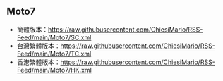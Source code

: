 ## Moto7
- 簡體版本：https://raw.githubusercontent.com/ChiesiMario/RSS-Feed/main/Moto7/SC.xml
- 台灣繁體版本：https://raw.githubusercontent.com/ChiesiMario/RSS-Feed/main/Moto7/TC.xml
- 香港繁體版本：https://raw.githubusercontent.com/ChiesiMario/RSS-Feed/main/Moto7/HK.xml